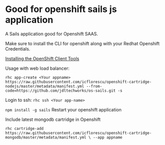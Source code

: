 # Good for openshift sails js application

A Sails application good for Openshift SAAS.

Make sure to install the CLI for openshift along with your Redhat Openshift Credentials.

[Installing the OpenShift Client Tools](https://developers.openshift.com/managing-your-applications/client-tools.html)

Usage with web load balancer:

``rhc app-create <Your appname> https://raw.githubusercontent.com/icflorescu/openshift-cartridge-nodejs/master/metadata/manifest.yml --from-code=https://github.com/jdltechworks/os-sails.git -s
``


Login to ssh:
``
rhc ssh <Your app-name>
``

``
npm install -g sails
``
Restart your openshift application


Include latest mongodb cartridge in Openshift

``
rhc cartridge-add https://raw.githubusercontent.com/icflorescu/openshift-cartridge-mongodb/master/metadata/manifest.yml \
  --app appname
``
